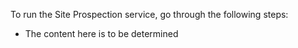 To run the Site Prospection service, go through the following steps:

* The content here is to be determined

